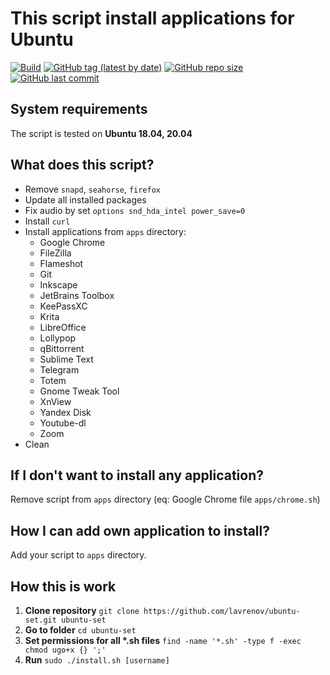 # This script install applications for Ubuntu

[![Build](https://github.com/lavrenov/ubuntu-set/workflows/Build/badge.svg)](https://github.com/lavrenov/ubuntu-set)
[![GitHub tag (latest by date)](https://img.shields.io/github/v/tag/lavrenov/ubuntu-set?label=version)](https://github.com/lavrenov/ubuntu-set)
[![GitHub repo size](https://img.shields.io/github/repo-size/lavrenov/ubuntu-set)](https://github.com/lavrenov/ubuntu-set)
[![GitHub last commit](https://img.shields.io/github/last-commit/lavrenov/ubuntu-set)](https://github.com/lavrenov/ubuntu-set/commits/main)

## System requirements

The script is tested on **Ubuntu 18.04, 20.04**

## What does this script?

- Remove `snapd`, `seahorse`, `firefox`
- Update all installed packages
- Fix audio by set `options snd_hda_intel power_save=0`
- Install `curl`
- Install applications from `apps` directory:
  - Google Chrome
  - FileZilla
  - Flameshot
  - Git
  - Inkscape
  - JetBrains Toolbox
  - KeePassXC
  - Krita
  - LibreOffice
  - Lollypop
  - qBittorrent
  - Sublime Text
  - Telegram
  - Totem
  - Gnome Tweak Tool
  - XnView
  - Yandex Disk
  - Youtube-dl
  - Zoom
- Clean

## If I don't want to install any application?

Remove script from `apps` directory (eq: Google Chrome file `apps/chrome.sh`)

## How I can add own application to install?

Add your script to `apps` directory.

## How this is work

1. **Clone repository** `git clone https://github.com/lavrenov/ubuntu-set.git ubuntu-set`
2. **Go to folder** `cd ubuntu-set`
3. **Set permissions for all \*.sh files** `find -name '*.sh' -type f -exec chmod ugo+x {} ';'`
4. **Run** `sudo ./install.sh [username]`
